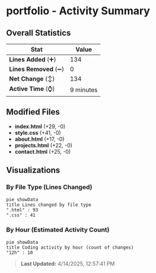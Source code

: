 # portfolio - Activity Summary 

## Overall Statistics

| Stat                   | Value                                                             |
| ---------------------- | ----------------------------------------------------------------- |
| **Lines Added** (➕)   | 134                                          |
| **Lines Removed** (➖) | 0                                        |
| **Net Change** (↕)    | 134                |
| **Active Time** (⌚)   | 9 minutes |


## Modified Files
- **index.html** (+29, -0)
- **style.css** (+41, -0)
- **about.html** (+17, -0)
- **projects.html** (+22, -0)
- **contact.html** (+25, -0)

## Visualizations

### By File Type (Lines Changed)

```mermaid
pie showData
title Lines changed by file type
".html" : 93
".css" : 41
```

### By Hour (Estimated Activity Count)

```mermaid
pie showData
title Coding activity by hour (count of changes)
"12h" : 10
```


> **Last Updated:** 4/14/2025, 12:57:41 PM